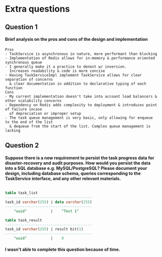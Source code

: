 # Extra questions
## Question 1
#### Brief analysis on the pros and cons of the design and implementation
```
Pros
- TaskService is asynchronous in nature, more performant than blocking 
- Implementation of Redis allows for in-memory & performance oriented synchronous queue
- I generally make it a practice to denest w/ inversion.
  Increases readability & code is more concise
- Having TaskServiceImpl implement TaskService allows for clear separation of concerns
  & clear documentation in addition to declarative typing of each function
Cons
- My current implementation doesn't take into account load balancers & other scalability concerns
- Dependency on Redis adds complexity to deployment & introduces point of failure incase
  of depreciation or improper setup
- The task queue management is very basic, only allowing for enqueue to the end of the list 
  & dequeue from the start of the list. Complex queue management is lacking
```

## Question 2
#### Suppose there is a new requirement to persist the task progress data for disaster-recovery and audit purposes. How would you persist the data into a SQL database e.g. MySQL/PostgreSQL? Please document your design, including database schema, queries corresponding to the TaskService interface, and any other relevant materials.
```sql

table task_list
----------------------------------------
task_id varchar(255) | data varchar(255)
----------------------------------------
    "uuid"           |    "Test 1"
    
table task_result
----------------------------------------
task_id varchar(255) | result bit(1)
----------------------------------------
    "uuid"           |    0
```
#### I wasn't able to complete this question because of time. 
